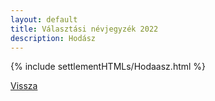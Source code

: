 ```yaml
---
layout: default
title: Választási névjegyzék 2022
description: Hodász
---
```


{% include settlementHTMLs/Hodaasz.html %}

[Vissza](./)